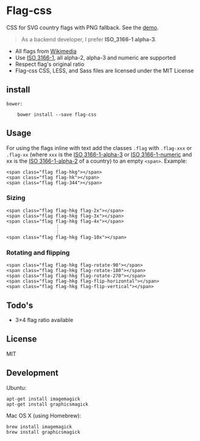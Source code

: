 # Flag-css

CSS for SVG country flags with PNG fallback. See the [demo](http://7kfpun.github.io/flag-css/).

> As a backend developer, I prefer **ISO_3166-1 alpha-3**.

  - All flags from [Wikimedia](http://commons.wikimedia.org/wiki/Category:SVG_sovereign_state_flags)
  - Use [ISO 3166-1](http://en.wikipedia.org/wiki/ISO_3166-1), all alpha-2, alpha-3 and numeric are supported
  - Respect flag's original ratio
  - Flag-css CSS, LESS, and Sass files are licensed under the MIT License

## install

    bower:

        bower install --save flag-css

## Usage

For using the flags inline with text add the classes `.flag` with `.flag-xxx` or `.flag-xx` (where `xxx` is the
[ISO 3166-1-alpha-3] or [ISO 3166-1-numeric] and xx is the [ISO 3166-1-alpha-2] of a country) to an empty `<span>`. Example:

    <span class="flag flag-hkg"></span>
    <span class="flag flag-hk"></span>
    <span class="flag flag-344"></span>

### Sizing

    <span class="flag flag-hkg flag-2x"></span>
    <span class="flag flag-hkg flag-3x"></span>
    <span class="flag flag-hkg flag-4x"></span>
                      ⋮
                      ⋮
    <span class="flag flag-hkg flag-10x"></span>

### Rotating and flipping

    <span class="flag flag-hkg flag-rotate-90"></span>
    <span class="flag flag-hkg flag-rotate-180"></span>
    <span class="flag flag-hkg flag-rotate-270"></span>
    <span class="flag flag-hkg flag-flip-horizontal"></span>
    <span class="flag flag-hkg flag-flip-vertical"></span>

## Todo's

  - 3×4 flag ratio available

## License

MIT

[ISO 3166-1-alpha-3]:http://en.wikipedia.org/wiki/ISO_3166-1_alpha-3
[ISO 3166-1-alpha-2]:http://en.wikipedia.org/wiki/ISO_3166-1_alpha-2
[ISO 3166-1-numeric]:http://en.wikipedia.org/wiki/ISO_3166-1_numeric

## Development

Ubuntu:

    apt-get install imagemagick
    apt-get install graphicsmagick

Mac OS X (using Homebrew):

    brew install imagemagick
    brew install graphicsmagick
